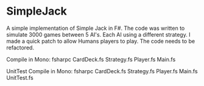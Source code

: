 # SimpleJack

A simple implementation of Simple Jack in F#. The code was written to simulate
3000 games between 5 AI's. Each AI using a different strategy. 
I made a quick patch to allow Humans players to play. The code needs to be refactored.


Compile in Mono: fsharpc CardDeck.fs Strategy.fs Player.fs Main.fs


UnitTest Compile in Mono: fsharpc CardDeck.fs Strategy.fs Player.fs Main.fs UnitTest.fs



